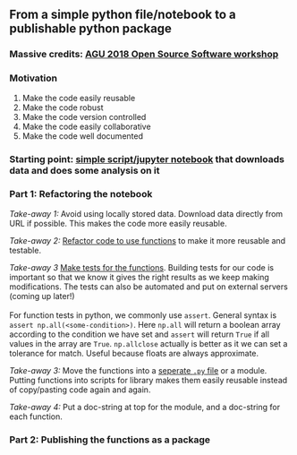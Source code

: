## From a simple python file/notebook to a publishable python package

### Massive credits: [AGU 2018 Open Source Software workshop](https://github.com/agu-ossi/2018-agu-oss) 

### Motivation

1. Make the code easily reusable
2. Make the code robust
3. Make the code version controlled
4. Make the code easily collaborative
5. Make the code well documented


### Starting point: [simple script/jupyter notebook](https://nbviewer.jupyter.org/github/opengeophysics/2018-agu-oss/blob/master/example-data-analysis.ipynb) that downloads data and does some analysis on it

### Part 1: Refactoring the notebook

*Take-away 1:* Avoid using locally stored data. Download data directly from URL if possible. This makes the code more easily reusable.

*Take-away 2:* [Refactor code to use functions](https://github.com/opengeophysics/2018-agu-oss-example-repo/blob/a8f279d9278d90c11027fba0a15340a37fed2c58/example-data-analysis.ipynb) to make it more reusable and testable.

*Take-away 3* [Make tests for the functions](https://github.com/opengeophysics/2018-agu-oss-example-repo/blob/a8f279d9278d90c11027fba0a15340a37fed2c58/example-data-analysis.ipynb). Building tests for our code is important so that we know it gives the right results as we keep making modifications. The tests can also be automated and put on external servers (coming up later!) <br><br>
For function tests in python, we commonly use `assert`. General syntax is `assert np.all(<some-condition>)`. Here `np.all` will return a boolean array according to the condition we have set and `assert` will return `True` if all values in the array are `True`. `np.allclose` actually is better as it we can set a tolerance for match. Useful because floats are always approximate.

*Take-away 3:* Move the functions into a [seperate `.py` file](https://github.com/opengeophysics/2018-agu-oss-example-repo/blob/36265bf5af89977c792a9e2d343f035c07f8b3f3/data_analysis.py) or a module. Putting functions into scripts for library makes them easily reusable instead of copy/pasting code again and again.

*Take-away 4:* Put a doc-string at top for the module, and a doc-string for each function. 

### Part 2: Publishing the functions as a package



